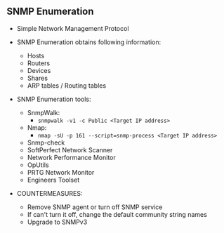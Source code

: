 ## SNMP Enumeration
- Simple Network Management Protocol  
- SNMP Enumeration obtains following information:  
  - Hosts  
  - Routers  
  - Devices  
  - Shares  
  - ARP tables / Routing tables  

- SNMP Enumeration tools:  
  - SnmpWalk:  
    - `snmpwalk -v1 -c Public <Target IP address>`  
  - Nmap:  
    - `nmap -sU -p 161 --script=snmp-process <Target IP address>`  
  - Snmp-check  
  - SoftPerfect Network Scanner  
  - Network Performance Monitor  
  - OpUtils  
  - PRTG Network Monitor  
  - Engineers Toolset  

- COUNTERMEASURES:  
  - Remove SNMP agent or turn off SNMP service  
  - If can't turn it off, change the default community string names  
  - Upgrade to SNMPv3  

